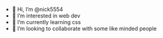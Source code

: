 - 👋 Hi, I’m @nick5554
- 👀 I’m interested in web dev
- 🌱 I’m currently learning css
- 💞️ I’m looking to collaborate with some like minded people 


<!---
ghost5554/ghost5554 is a ✨ special ✨ repository because its `README.md` (this file) appears on your GitHub profile.
You can click the Preview link to take a look at your changes.
--->
